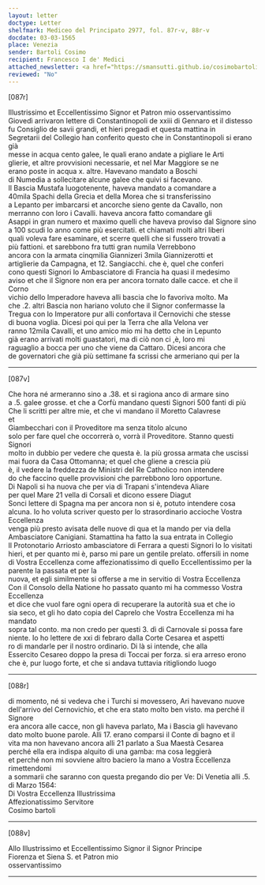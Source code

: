 ```yaml
---
layout: letter
doctype: Letter
shelfmark: Mediceo del Principato 2977, fol. 87r-v, 88r-v
docdate: 03-03-1565
place: Venezia
sender: Bartoli Cosimo
recipient: Francesco I de' Medici
attached_newsletter: <a href="https://smansutti.github.io/cosimobartoli/texts/3079_067,3079_068/">3079_067,3079_068</a>
reviewed: "No"
---
```


[087r]  
  
  
Illustrissimo et Eccellentissimo Signor et Patron mio osservantissimo  
Giovedì arrivaron lettere di Constantinopoli de xxiii di Gennaro et il distesso  
fu Consiglio de savii grandi, et hieri pregadi et questa mattina in  
Segretarii del Collegio han conferito questo che in Constantinopoli si erano già  
messe in acqua cento galee, le quali erano andate a pigliare le Arti  
glierie, et altre provvisioni necessarie, et nel Mar Maggiore se ne  
erano poste in acqua x. altre. Havevano mandato a Boschi  
di Numedia a sollecitare alcune galee che quivi si facevano.  
Il Bascia Mustafa luogotenente, haveva mandato a comandare a  
40mila Spachi della Grecia et della Morea che si transferissino  
a Lepanto per imbarcarsi et ancorche sieno gente da Cavallo, non  
merranno con loro i Cavalli. haveva ancora fatto comandare gli  
Asappi in gran numero et maximo quelli che haveva proviso dal Signore sino  
a 100 scudi lo anno come più esercitati. et chiamati molti altri liberi  
quali voleva fare esaminare, et scerre quelli che si fussero trovati a  
più fattioni. et sarebbono fra tutti gran numila Verrebbono  
ancora con la armata cinqmilia Giannizeri 3mila Giannizerotti et  
artiglierie da Campagna, et 12. Sangiacchi. che è, quel che conferi  
cono questi Signori lo Ambasciatore di Francia ha quasi il medesimo  
aviso et che il Signore non era per ancora tornato dalle cacce. et che il Corno  
vichio dello Imperadore haveva alli bascia che lo favoriva molto. Ma  
che .2. altri Bascia non hariano voluto che il Signor confermasse la  
Tregua con lo Imperatore pur alli confortava il Cernovichi che stesse  
di buona voglia. Dicesi poi qui per la Terra che alla Velona ver  
ranno 12mila Cavalli, et uno amico mio mi ha detto che in Lepunto  
già erano arrivati molti guastatori, ma di ciò non ci ,è, loro mi  
raguaglio a bocca per uno che viene da Cattaro. Dicesi ancora che  
de governatori che già più settimane fa scrissi che armeriano qui per la  
  
---  

[087v]  
  
  
Che hora né armeranno sino a .38. et si ragiona anco di armare sino  
a .5. galee grosse. et che a Corfù mandano questi Signori 500 fanti di più  
Che li scritti per altre mie, et che vi mandano il Moretto Calavrese  
et  
Giambecchari con il Proveditore ma senza titolo alcuno  
solo per fare quel che occorrerà o, vorrà il Proveditore. Stanno questi Signori  
molto in dubbio per vedere che questa è. la più grossa armata che uscissi  
mai fuora da Casa Ottomanna; et quel che gliene a crescia più  
è, il vedere la freddezza de Ministri del Re Catholico non intendere  
do che faccino quelle provvisioni che parrebbono loro opportune.  
Di Napoli si ha nuova che per via di Trapani s'intendeva Aliare  
per quel Mare 21 vella di Corsali et dicono essere Diagut  
Sonci lettere di Spagna ma per ancora non si è, potuto intendere cosa  
alcuna. Io ho voluta scriver questo per lo strasordinario accioche Vostra Eccellenza  
venga più presto avisata delle nuove di qua et la mando per via della  
Ambasciatore Canigiani. Stamattina ha fatto la sua entrata in Collegio  
Il Protonotario Arriosto ambasciatore di Ferrara a questi Signori Io lo visitati  
hieri, et per quanto mi è, parso mi pare un gentile prelato. offersili in nome  
di Vostra Eccellenza come affezionatissimo di quello Eccellentissimo per la parente la passata et per la  
nuova, et egli similmente si offerse a me in servitio di Vostra Eccellenza  
Con il Consolo della Natione ho passato quanto mi ha commesso Vostra Eccellenza  
et dice che vuol fare ogni opera di recuperare la autorità sua et che io  
sia seco, et gli ho dato copia del Caprelo che Vostra Eccellenza mi ha mandato  
sopra tal conto. ma non credo per questi 3. dì di Carnovale si possa fare  
niente. Io ho lettere de xxi di febraro dalla Corte Cesarea et aspetti  
ro di mandarle per il nostro ordinario. Di là si intende, che alla  
Essercito Cesareo doppo la presa di Toccai per forza. si era arreso erono  
che è, pur luogo forte, et che si andava tuttavia ritigliondo luogo  
  
---  

[088r]  
  
  
di momento, né si vedeva che i Turchi si movessero, Ari havevano nuove  
dell'arrivo del Cernovichio, et che era stato molto ben visto. ma perché il Signore  
era ancora alle cacce, non gli haveva parlato, Ma i Bascia gli havevano  
dato molto buone parole. Alli 17. erano comparsi il Conte di bagno et il  
vita ma non havevano ancora alli 21 parlato a Sua Maestà Cesarea  
perché ella era indispa alquito di una gamba: ma cosa leggierà  
et perché non mi sovviene altro baciero la mano a Vostra Eccellenza rimettendomi  
a sommarii che saranno con questa pregando dio per Ve: Di Venetia alli .5.  
di Marzo 1564:  
Di Vostra Eccellenza Illustrissima  
Affezionatissimo Servitore  
Cosimo bartoli  
  
---  

[088v]  
  
  
Allo Illustrissimo et Eccellentissimo Signor il Signor Principe  
Fiorenza et Siena S. et Patron mio  
osservantissimo  
  
---  

